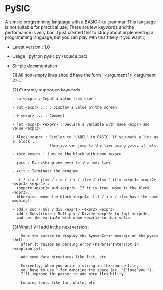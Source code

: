 # PySIC
A simple programming language with a BASIC-like grammar.
This language is not suitable for practical use; There are few keywords and the performance is very bad.
I just created this to study about implementing a programming language, but you can play with this freely if you want :)

- Latest version : 1.0

- Usage : python pysic.py (source.psc)

- Simple documentation :

  (1) All non-empty lines should have the form '<keyword> <argument 1> <argument 2> ...'

  (2) Currently supported keywords :
  
      - in <expr> : Input a value from user
      
      - out <expr> ... : Display a value on the screen
      
      - # <expr> ... : Comment
      
      - let <expr1> <expr2> : Declare a variable with name <expr> and value <expr2>
      
      - block <expr> : Similar to 'LABEL' in BASIC; If you mark a line as a 'block',
                       then you can jump to the line using goto, if, etc.
      
      - goto <expr> : Jump to the block with name <expr>
      
      - pass : Do nothing and move to the next line
      
      - exit : Terminate the program
      
      - if / if= / if== / if> / if< / if>= / if<= / if!= <expr1> <expr2> <expr3> <expr4> :
        Compare <expr1> and <expr2>. If it is true, move to the block <expr3>.
        Otherwise, move the block <expr4>. (if / if= / if== have the same meaning!)
      
      - add / sub / mul / div <expr1> <expr2> <expr3> :
        Add / Substitute / Multiply / Divide <expr2> to (by) <expr3>, 
        and set the variable with name <expr1> to that value.


    (3) What I will add in the next version :
        
        - Make the parser to display the SyntaxError message on the pysic shell
          after it raises an parsing error (PsParserInterrupt in exception.py).
        
        - Add some data structures like list, etc.
        
        - Currently, when you write a string in the source file,
          you have to use ^ for denoting the space (ex. "I^love^you!").
          I'll improve the parser to add more flexibility.
          
        - Looping tools like for, while, etc.
